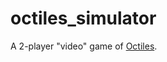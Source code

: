 # octiles_simulator
A 2-player "video" game of [Octiles](https://www.boardspace.net/octiles/english/rules.html).
